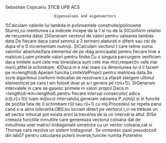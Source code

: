 Sebastian Cojocariu 311CB UPB ACS

			              Eigenvalues and eigenvectors

1)Calculam valorile lui lambda in polinoamele construite(polinoame Sturm),cu mentiunea ca indicele incepe de la 1 si nu de la 0(Conform relatiei de recurenta data)
2)Generam vectorul de valori pentru valoarea lambda data.De fiecare daca cand semnul a 2 termeni alaturati e diferit sau cel de dupa el e 0 incrementam numvp.
3)Calculam vectorul t care retine suma valorilor absolute(fara elementul de pe diag principala) pentru fiecare linie a matricei.Luam primele valori pentru limite.Cu o singura parcurgere verificam daca limitele sunt cele mai bine(daca sunt cele mai mici,respectiv cele mai mari),altfel le schimbam.
4)Daca m e mai mare ca dimeniunea lui d il facem pe m=length(d).Apelam functia LimiteValProprii pentru matricea data.Se scrie algoritmul conform indicatiei de rezolvare.La sfarsit stergem ultimul element(cel pe care l am folosit doar pt a-l genera pe r(m+1)).
5)Generam intervalele in care se gasesc primele m valori proprii.Daca m <length(d)=>m=length(d).pentru fiecare interval consecutiv( adica (r(i),r(i+1))) luam mijlocul intervalului,generam valoarea P_n(mij) si in functie de pozitia fata de 0 schimbam r(i) sau r(i+1) cu mij.Procedeul se repeta pana cand s-a atins toleranta.OBS:nu lucram direct pe vectorul r,ci ne trebuie un alt vector intrucat pot exista erori la trecerea de la un interval la altul.
6)Se creeaza functiile inmultire care genereaza vectorul coloana dat de inmultirea unei matrici tridiagonale simetrice cu un vector coloana,cat si Thomas care rezolva un sistem tridiagonal .
Se urmaresc pasii pseudocod din lab07 pentru calcularea puterii inverse,functie numita PutereInv
